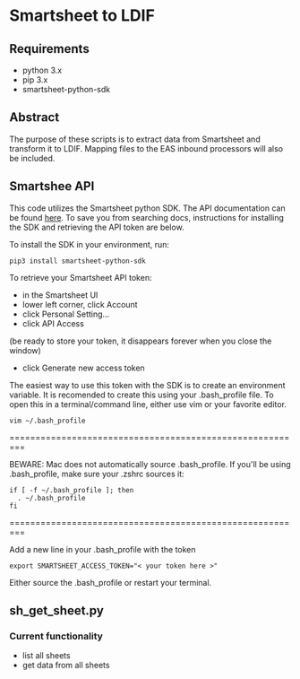# Smartsheet to LDIF

## Requirements
- python 3.x  
- pip 3.x
- smartsheet-python-sdk

## Abstract
The purpose of these scripts is to extract data from Smartsheet and transform it to LDIF.  Mapping files to the EAS inbound processors will also be included.

## Smartshee API

This code utilizes the Smartsheet python SDK.  The API documentation can be found [here](https://smartsheet-platform.github.io/api-docs/?python).  To save you from searching docs, instructions for installing the SDK and retrieving the API token are below.

To install the SDK in your environment, run:

`pip3 install smartsheet-python-sdk`

To retrieve your Smartsheet API token:

- in the Smartsheet UI
- lower left corner, click Account 
- click Personal Setting...
- click API Access

(be ready to store your token, it disappears forever when you close the window)
- click Generate new access token

The easiest way to use this token with the SDK is to create an environment variable.  It is recomended to create this using your .bash_profile file.  To open this in a terminal/command line, either use vim or your favorite editor.

```
vim ~/.bash_profile
```

=========================================================

BEWARE: Mac does not automatically source .bash_profile.  If you'll be using .bash_profile, make sure your .zshrc sources it:

```
if [ -f ~/.bash_profile ]; then
  . ~/.bash_profile
fi
```
=========================================================

Add a new line in your .bash_profile with the token

```
export SMARTSHEET_ACCESS_TOKEN="< your token here >"
```

Either source the .bash_profile or restart your terminal.

## sh_get_sheet.py

### Current functionality
- list all sheets 
- get data from all sheets
